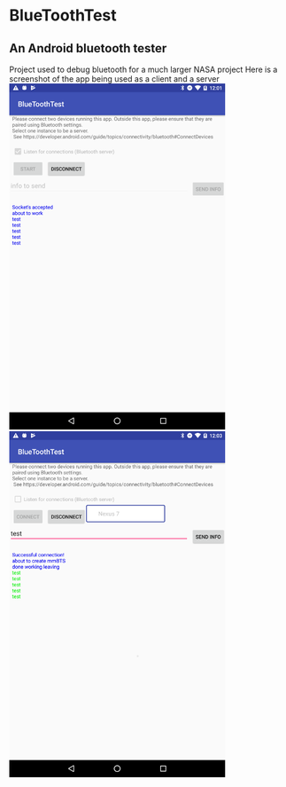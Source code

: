 # BlueToothTest
## An Android bluetooth tester

Project used to debug bluetooth for a much larger NASA project
Here is a screenshot of the app being used as a client and a server<br/>
![My image](https://github.com/kperkins411/BlueToothTest/blob/master/artwork/22.png)
![My image](https://github.com/kperkins411/BlueToothTest/blob/master/artwork/33.png)
